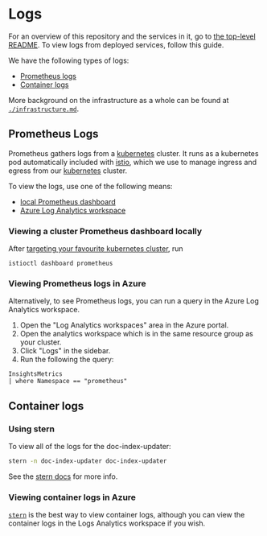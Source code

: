 # Logs

For an overview of this repository and the services in it, go to [the top-level README](../../README.md).
To view logs from deployed services, follow this guide.

We have the following types of logs:

- [Prometheus logs](#prometheus-logs)
- [Container logs](#container-logs)

More background on the infrastructure as a whole can be found at [`./infrastructure.md`](./infrastructure.md).

## Prometheus Logs

Prometheus gathers logs from a [kubernetes][kubernetes] cluster. It runs as a kubernetes pod automatically included with [istio][istio], which we use to manage ingress and egress from our [kubernetes][kubernetes] cluster.

To view the logs, use one of the following means:

- [local Prometheus dashboard](#viewing-a-cluster-prometheus-dashboard-locally)
- [Azure Log Analytics workspace](#viewing-prometheus-logs-in-azure)

### Viewing a cluster Prometheus dashboard locally

After [targeting your favourite kubernetes cluster][1], run

```
istioctl dashboard prometheus
```

### Viewing Prometheus logs in Azure

Alternatively, to see Prometheus logs, you can run a query in the Azure Log Analytics workspace.

1. Open the "Log Analytics workspaces" area in the Azure portal.
2. Open the analytics workspace which is in the same resource group as your cluster.
3. Click "Logs" in the sidebar.
4. Run the following the query:

```
InsightsMetrics
| where Namespace == "prometheus"
```

## Container logs

### Using stern

To view all of the logs for the doc-index-updater:

```sh
stern -n doc-index-updater doc-index-updater
```

See the [stern docs][stern] for more info.

### Viewing container logs in Azure

[`stern`][stern] is the best way to view container logs, although you can view the container logs in the Logs Analytics workspace if you wish.

[1]: ../scripts/update-kubernetes-config.sh
[stern]: https://github.com/wercker/stern
[kubernetes]: https://kubernetes.io/
[istio]: https://istio.io/

